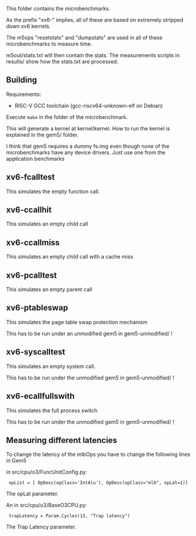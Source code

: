 This folder contains the microbenchmarks.

As the prefix "xv6-" implies, all of these are based on extremely stripped down xv6 kernels.

The m5ops "resetstats" and "dumpstats" are used in all of these microbenchmarks to measure time.

m5out/stats.txt will then contain the stats.
The measurements scripts in results/ show how the stats.txt are processed.

## Building

Requirements:
- RISC-V GCC toolchain (gcc-riscv64-unknown-elf on Debian)

Execute `make` in the folder of the microbenchmark.

This will generate a kernel at kernel/kernel.
How to run the kernel is explained in the gem5/ folder.

I think that gem5 requires a dummy fs.img even though none of the microbenchmarks have any device drivers.
Just use one from the application benchmarks

## xv6-fcalltest

This simulates the empty function call.

## xv6-ccallhit

This simulates an empty child call

## xv6-ccallmiss

This simulates an empty child call with a cache miss

## xv6-pcalltest

This simulates an empty parent call

## xv6-ptableswap

This simulates the page table swap protection mechanism

This has to be run under an unmodified gem5 in gem5-unmodified/ !

## xv6-syscalltest

This simulates an empty system call.

This has to be run under the unmodified gem5 in gem5-unmodified/ !

## xv6-ecallfullswith

This simulates the full process switch

This has to be run under the unmodified gem5 in gem5-unmodified/ !

## Measuring different latencies

To change the latency of the mlbOps you have to change the following lines in Gem5

in src/cpu/o3/FuncUnitConfig.py:

     opList = [ OpDesc(opClass='IntAlu'), OpDesc(opClass="mlb", opLat=1)]

The opLat parameter.

An in src/cpu/o3/BaseO3CPU.py:

     trapLatency = Param.Cycles(13, "Trap latency")

The Trap Latency parameter.
